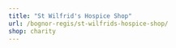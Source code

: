 ```yaml
---
title: "St Wilfrid's Hospice Shop"
url: /bognor-regis/st-wilfrids-hospice-shop/
shop: charity
---
```

